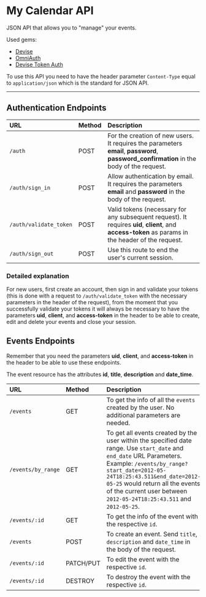# My Calendar API

JSON API that allows you to "manage" your events.

Used gems:

* [Devise](https://github.com/plataformatec/devise)
* [OmniAuth](https://github.com/intridea/omniauth)
* [Devise Token Auth](https://github.com/lynndylanhurley/devise_token_auth)

To use this API you need to have the header parameter `Content-Type` equal to `application/json` which is the standard for JSON API.

---

## Authentication Endpoints

| URL | Method | Description |
|:-----|:-------|:--------|
| `/auth` | POST | For the creation of new users. It requires the parameters **email**, **password**, **password_confirmation** in the body of the request. |
| `/auth/sign_in` | POST | Allow authentication by email. It requires the parameters **email** and **password** in the body of the request. |
| `/auth/validate_token` | POST | Valid tokens (necessary for any subsequent request). It requires **uid**, **client**, and **access-token** as params in the header of the request. |
| `/auth/sign_out` | POST | Use this route to end the user's current session. |

### Detailed explanation

For new users, first create an account, then sign in and validate your tokens (this is done with a request to `/auth/validate_token` with the necessary parameters in the header of the request), from the moment that you successfully validate your tokens it will always be necessary to have the parameters **uid**, **client**, and **access-token** in the header to be able to create, edit and delete your events and close your session.

## Events Endpoints

Remember that you need the parameters **uid**, **client**, and **access-token** in the header to be able to use these endpoints.

The event resource has the attributes **id**, **title**, **description** and **date_time**.

| URL | Method | Description |
|:-----|:-------|:--------|
| `/events` | GET | To get the info of all the `events` created by the user. No additional parameters are needed. |
| `/events/by_range` | GET | To get all events created by the user within the specified date range. Use `start_date` and `end_date` URL Parameters. Example: `/events/by_range?start_date=2012-05-24T18:25:43.511&end_date=2012-05-25` would return all the events of the current user between `2012-05-24T18:25:43.511` and `2012-05-25`. |
| `/events/:id` | GET | To get the info of the event with the respective `id`. |
| `/events` | POST | To create an event. Send `title`, `description` and `date_time` in the body of the request. |
| `/events/:id` | PATCH/PUT | To edit the event with the respective `id`. |
| `/events/:id` | DESTROY | To destroy the event with the respective `id`. |

